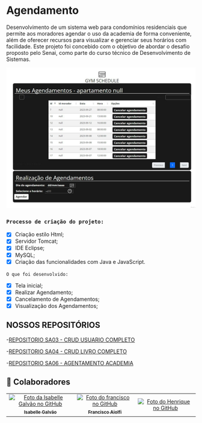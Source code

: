 # Agendamento

Desenvolvimento de um sistema web para condomínios residenciais que permite aos moradores agendar o uso da academia de forma conveniente, além de oferecer recursos para visualizar e gerenciar seus horários com facilidade. Este projeto foi concebido com o objetivo de abordar o desafio proposto pelo Senai, como parte do curso técnico de Desenvolvimento de Sistemas.

<img src="\Tela de agendamento.jpeg" alt="Tela">

### `Processo de criação do projeto:`

- [x] Criação estilo Html;
- [x] Servidor Tomcat;
- [x] IDE Eclipse;
- [x] MySQL;
- [x] Criação das funcionalidades com Java e JavaScript.

 `O que foi desenvolvido:`

- [x] Tela inicial;
- [x] Realizar Agendamento; 
- [x] Cancelamento de Agendamentos; 
- [x] Visualização dos Agendamentos;

## NOSSOS REPOSITÓRIOS

-[REPOSITORIO SA03 - CRUD USUARIO COMPLETO](https://github.com/isagalvao/SENAI_CRUD)

-[REPOSITORIO SA04 - CRUD LIVRO COMPLETO](https://github.com/franciscoaiolfi/sa04Senai)

-[REPOSITORIO SA06 - AGENTAMENTO ACADEMIA](https://github.com/isagalvao/Agendamento)
  
## 🤝 Colaboradores

<table>
  <tr>
    <td align="Center">
      <a href="#">
        <img src="https://avatars.githubusercontent.com/u/102769431?v=4" width="100px;" alt="Foto da Isabelle Galvão no GitHub"/><br>
        <sub>
          <b>Isabelle Galvão</b>
        </sub>
      </a>
    </td>
   <td align="Center">
      <a href="#">
        <img src="https://avatars.githubusercontent.com/u/67024427?v=4" width="100px;" alt="Foto do francisco no GitHub"/><br>
        <sub>
          <b>Francisco Aiolfi</b>
        </sub>
      </a>
    </td>
  <td align="Center">
      <a href="#">
        <img src="https://avatars.githubusercontent.com/u/141380505?v=4" width="100px;" alt="Foto do Henrique no GitHub"/><br>
        <sub>
